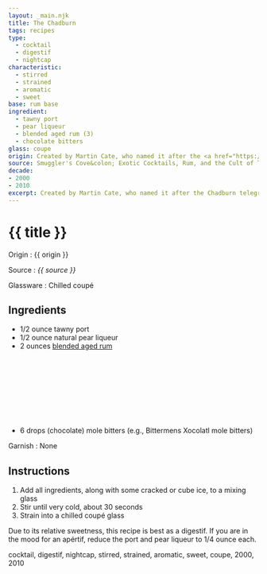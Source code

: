 ```yaml
---
layout: _main.njk
title: The Chadburn
tags: recipes
type:
  - cocktail
  - digestif
  - nightcap
characteristic:
  - stirred
  - strained
  - aromatic
  - sweet
base: rum base
ingredient:
  - tawny port
  - pear liqueur
  - blended aged rum (3)
  - chocolate bitters
glass: coupe
origin: Created by Martin Cate, who named it after the <a href="https://en.wikipedia.org/wiki/Engine_order_telegraph" target="_blank" rel="external noopener">Chadburn telegraph</a>.
source: Smuggler's Cove&colon; Exotic Cocktails, Rum, and the Cult of Tiki
decade:
- 2000
- 2010
excerpt: Created by Martin Cate, who named it after the Chadburn telegraph.
---
```

<!-- markdownlint-disable MD025 -->
# {{ title }}
<!-- markdownlint-enable MD025 -->

Origin
  : {{ origin }}

Source
  : <cite><span data-pagefind-filter="Source">{{ source }}</span></cite>

Glassware
  : Chilled coupé

## Ingredients

* 1/2 ounce tawny port
* 1/2 ounce natural pear liqueur
* 2 ounces [blended aged rum](/rums/05-rum-blended-aged/)<icon-l space="1em" class="bigger" label="(3)"><span class="with-icon"><svg class="icon"><use href="/assets/images/icons/circle-3.svg#circle-3"></use></svg></span></icon-l>
* 6 drops (chocolate) mole bitters (e.g., Bittermens Xocolatl mole bitters)

Garnish
  : <span data-pagefind-filter="Garnish">None</span>

## Instructions

1. Add all ingredients, along with some cracked or cube ice, to a mixing glass
2. Stir until very cold, about 30 seconds
3. Strain into a chilled coupé glass

<tiki-callout type="tip">

  Due to its relative sweetness, this recipe is best as a digestif. If you are in the mood for an apértif, reduce the port and pear liqueur to 1/4 ounce each.

</tiki-callout>

<div
  class="sr-only"
  data-cat[0]="Drink"
  data-type[0]="Cocktail"
  data-type[1]="Digestif"
  data-type[2]="Nightcap"
  data-char[0]="Stirred"
  data-char[1]="Strained"
  data-char[2]="Aromatic"
  data-char[3]="Sweet"
  data-origin[0]="Martin Cate"
  data-base[0]="Rum/Cane spirits"
  data-ingredient[0]="Port, tawny"
  data-ingredient[1]="Pear liqueur"
  data-ingredient[2]="Blended aged rum [3]"
  data-ingredient[3]="Bittermens Xocolatl mole bitters"
  data-ingredient[4]="Chocolate bitters"
  data-ingredient[5]="Mole bitters"
  data-glass[0]="Coupé"
  data-decade[0]="2000"
  data-decade[1]="2010"
  data-pagefind-filter="
    Category[data-cat[0]],
    Type[data-type[0]],
    Type[data-type[1]],
    Type[data-type[2]],
    Characteristic[data-char[0]],
    Characteristic[data-char[1]],
    Characteristic[data-char[2]],
    Characteristic[data-char[3]],
    Origin[data-origin[0]],
    Base[data-base[0]],
    Ingredient[data-ingredient[0]],
    Ingredient[data-ingredient[1]],
    Ingredient[data-ingredient[2]],
    Ingredient[data-ingredient[3]],
    Ingredient[data-ingredient[4]],
    Ingredient[data-ingredient[5]],
    Glassware[data-glass[0]],
    Decade[data-decade[0]],
    Decade[data-decade[1]]
  "
>
</div>

<div class="keywords" aria-hidden>cocktail, digestif, nightcap, stirred, strained, aromatic, sweet, coupe, 2000, 2010</div>
